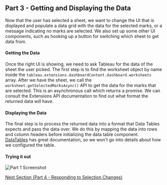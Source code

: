 ## Part 3 - Getting and Displaying the Data

Now that the user has selected a sheet, we want to change the UI that is displayed and populate a data grid with the data for the selected marks, or a message indicating no marks are selected. We also set up some other UI components, such as hooking up a button for switching which sheet to get data from.

#### Getting the Data

Once the right UI is showing, we need to ask Tableau for the data of the sheet the user picked. The first step is to find the worksheet object by name inside the `tableau.extensions.dashboardContent.dashboard.worksheets` array. After we have the sheet, we call the `worksheet.getSelectedMarksAsync()` API to get the data for the marks that are selected. This is an asynchronous call which returns a promise. We can consult the Extensions API documentation to find out what format the returned data will have.

#### Displaying the Data

The final step is to process the returned data into a format that Data Tables expects and pass the data over. We do this by mapping the data into rows and column headers before initializing the data table component. [DataTables](https://datatables.net/) has great documentation, so we won't go into details about how we configured the table.

#### Trying it out

![Part 1 Screenshot](../assets/Part_3.gif)

[Next Section (Part 4 - Responding to Selection Changes)](../Part_4/readme.md)